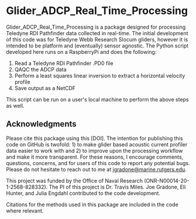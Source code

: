 # Glider_ADCP_Real_Time_Processing

Glider_ADCP_Real_Time_Processing is a package designed for processing Teledyne RDI Pathfinder data collected in real-time. The initial development of this code was for Teledyne Webb Research Slocum gliders, however it is intended to be platform and (eventually) sensor agnostic. The Python script developed here runs on a RaspberryPi and does the following:

1) Read a Teledyne RDI Pathfinder .PD0 file
2) QAQC the ADCP data
3) Perform a least squares linear inversion to extract a horizontal velocity profile
4) Save output as a NetCDF

This script can be run on a user's local machine to perform the above steps as well.

Acknowledgments
----------------------
Please cite this package using this [DOI]. The intention for publishing this code on GitHub is twofold: 1) to make glider based acoustic current profiler data easier to work with and 2) to improve upon the processing workflow and make it more transparent. For these reasons, I encourage comments, questions, concerns, and for users of this code to report any potential bugs. Please do not hesitate to reach out to me at jgradone@marine.rutgers.edu.

This project was funded by the Office of Naval Research (ONR-N00014-20-1-2568-828332). The PI of this project is Dr. Travis Miles. Joe Gradone, Eli Hunter, and Julia Engdahl contributed to the code development.

Citations for the methods used in this package are included in the code where relevant.
